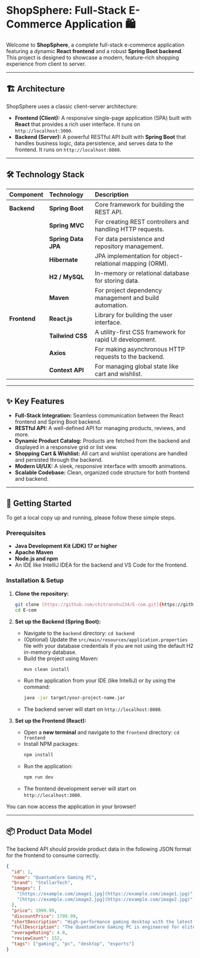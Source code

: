 # ShopSphere: Full-Stack E-Commerce Application 🛍️

Welcome to **ShopSphere**, a complete full-stack e-commerce application featuring a dynamic **React frontend** and a robust **Spring Boot backend**. This project is designed to showcase a modern, feature-rich shopping experience from client to server.



---

## 🏗️ Architecture

ShopSphere uses a classic client-server architecture:

* **Frontend (Client):** A responsive single-page application (SPA) built with **React** that provides a rich user interface. It runs on `http://localhost:3000`.
* **Backend (Server):** A powerful RESTful API built with **Spring Boot** that handles business logic, data persistence, and serves data to the frontend. It runs on `http://localhost:8080`.

---

## 🛠️ Technology Stack

| Component | Technology       | Description                                          |
| :-------- | :--------------- | :--------------------------------------------------- |
| **Backend** | **Spring Boot** | Core framework for building the REST API.            |
|           | **Spring MVC** | For creating REST controllers and handling HTTP requests. |
|           | **Spring Data JPA**| For data persistence and repository management.      |
|           | **Hibernate** | JPA implementation for object-relational mapping (ORM). |
|           | **H2 / MySQL** | In-memory or relational database for storing data.   |
|           | **Maven** | For project dependency management and build automation. |
| **Frontend**| **React.js** | Library for building the user interface.             |
|           | **Tailwind CSS** | A utility-first CSS framework for rapid UI development. |
|           | **Axios** | For making asynchronous HTTP requests to the backend.  |
|           | **Context API** | For managing global state like cart and wishlist.    |

---

## ✨ Key Features

* **Full-Stack Integration:** Seamless communication between the React frontend and Spring Boot backend.
* **RESTful API:** A well-defined API for managing products, reviews, and more.
* **Dynamic Product Catalog:** Products are fetched from the backend and displayed in a responsive grid or list view.
* **Shopping Cart & Wishlist:** All cart and wishlist operations are handled and persisted through the backend.
* **Modern UI/UX:** A sleek, responsive interface with smooth animations.
* **Scalable Codebase:** Clean, organized code structure for both frontend and backend.

---

## 🚀 Getting Started

To get a local copy up and running, please follow these simple steps.

### Prerequisites

* **Java Development Kit (JDK) 17 or higher**
* **Apache Maven**
* **Node.js and npm**
* An IDE like IntelliJ IDEA for the backend and VS Code for the frontend.

### Installation & Setup

1.  **Clone the repository:**
    ```bash
    git clone [https://github.com/chitranshu234/E-com.git](https://github.com/chitranshu234/E-com.git)
    cd E-com
    ```

2.  **Set up the Backend (Spring Boot):**
    * Navigate to the `backend` directory: `cd backend`
    * (Optional) Update the `src/main/resources/application.properties` file with your database credentials if you are not using the default H2 in-memory database.
    * Build the project using Maven:
        ```bash
        mvn clean install
        ```
    * Run the application from your IDE (like IntelliJ) or by using the command:
        ```bash
        java -jar target/your-project-name.jar
        ```
    * The backend server will start on `http://localhost:8080`.

3.  **Set up the Frontend (React):**
    * Open a **new terminal** and navigate to the `frontend` directory: `cd frontend`
    * Install NPM packages:
        ```bash
        npm install
        ```
    * Run the application:
        ```bash
        npm run dev
        ```
    * The frontend development server will start on `http://localhost:3000`.

You can now access the application in your browser!

---

## 📦 Product Data Model

The backend API should provide product data in the following JSON format for the frontend to consume correctly.

```json
{
  "id": 1,
  "name": "QuantumCore Gaming PC",
  "brand": "StellarTech",
  "images": [
    "[https://example.com/image1.jpg](https://example.com/image1.jpg)",
    "[https://example.com/image2.jpg](https://example.com/image2.jpg)"
  ],
  "price": 1999.99,
  "discountPrice": 1799.99,
  "shortDescription": "High-performance gaming desktop with the latest components.",
  "fullDescription": "The QuantumCore Gaming PC is engineered for elite gaming performance. Featuring a next-gen CPU, top-tier graphics card, and ultra-fast SSD, it handles AAA titles and creative workloads with ease.",
  "averageRating": 4.8,
  "reviewCount": 152,
  "tags": ["gaming", "pc", "desktop", "esports"]
}